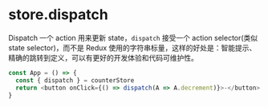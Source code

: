 # store.dispatch

Dispatch 一个 action 用来更新 state，`dispatch` 接受一个 action selector\(类似 state selector\)，而不是 Redux 使用的字符串标量，这样的好处是：智能提示、精确的跳转到定义，可以有更好的开发体验和代码可维护性。

```javascript
const App = () => {
  const { dispatch } = counterStore
  return <button onClick={() => dispatch(A => A.decrement)}>-</button>
}
```

